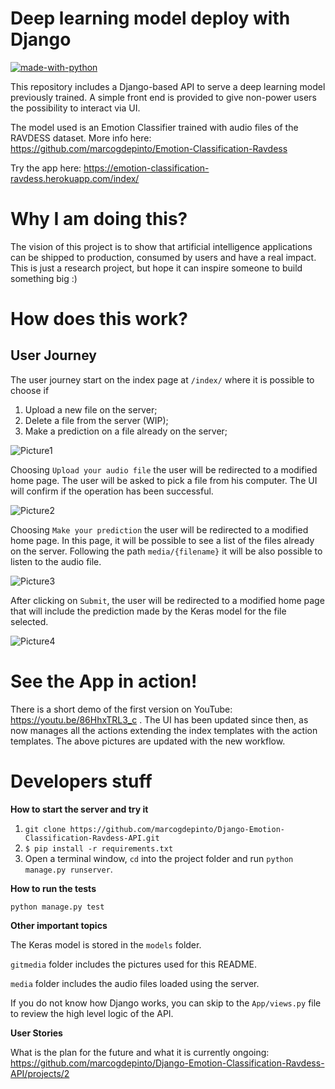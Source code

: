 # Deep learning model deploy with Django

[![made-with-python](https://img.shields.io/badge/Made%20with-Python-1f425f.svg)](https://www.python.org/)

This repository includes a Django-based API to serve a deep learning model previously trained. A simple front end is provided to give non-power users the possibility to interact via UI.

The model used is an Emotion Classifier trained with audio files of the RAVDESS dataset. More info here: https://github.com/marcogdepinto/Emotion-Classification-Ravdess

Try the app here: https://emotion-classification-ravdess.herokuapp.com/index/

# Why I am doing this?

The vision of this project is to show that artificial intelligence applications can be shipped to production, consumed by users and have a real impact.
This is just a research project, but hope it can inspire someone to build something big :)

# How does this work?

## User Journey

The user journey start on the index page at ```/index/``` where it is possible to choose if 

1) Upload a new file on the server;
2) Delete a file from the server (WIP);
3) Make a prediction on a file already on the server;

![Picture1](https://github.com/marcogdepinto/Django-Emotion-Classification-Ravdess-API/blob/master/gitmedia/index.png)

Choosing ```Upload your audio file``` the user will be redirected to a modified home page. The user will be asked to pick a file from his computer. The UI will confirm if the operation has been successful. 

![Picture2](https://github.com/marcogdepinto/Django-Emotion-Classification-Ravdess-API/blob/master/gitmedia/fileuploadv2.png)

Choosing ```Make your prediction``` the user will be redirected to a modified home page. In this page, it will be possible to see a list of the files already on the server. Following the path ```media/{filename}``` it will be also possible to listen to the audio file.

![Picture3](https://github.com/marcogdepinto/Django-Emotion-Classification-Ravdess-API/blob/master/gitmedia/fileselectionv2.png)

After clicking on ```Submit```, the user will be redirected to a modified home page that will include the prediction made by the Keras model for the file selected.

![Picture4](https://github.com/marcogdepinto/Django-Emotion-Classification-Ravdess-API/blob/master/gitmedia/predict.png)

# See the App in action!

There is a short demo of the first version on YouTube: https://youtu.be/86HhxTRL3_c . The UI has been updated since then, as now manages all the actions extending the index templates with the action templates. The above pictures are updated with the new workflow.

# Developers stuff

**How to start the server and try it**

1) ```git clone https://github.com/marcogdepinto/Django-Emotion-Classification-Ravdess-API.git```
2) ```$ pip install -r requirements.txt```
3) Open a terminal window, ```cd``` into the project folder and run ```python manage.py runserver```.

**How to run the tests**

```python manage.py test```

**Other important topics**

The Keras model is stored in the ```models``` folder.

```gitmedia``` folder includes the pictures used for this README.

```media``` folder includes the audio files loaded using the server. 

If you do not know how Django works, you can skip to the ``App/views.py`` file to review the high level logic of the API.

**User Stories**

What is the plan for the future and what it is currently ongoing: https://github.com/marcogdepinto/Django-Emotion-Classification-Ravdess-API/projects/2
